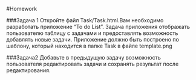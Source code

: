 #Homework 

###Задача 1
Откройте файл Task/Task.html.Вам необходимо разработать приложение “To do List”. Задача приложения отображать пользователю таблицу с задачами и предоставлять возможность добавлять новые задачи. Приложение должно быть построено по шаблону, который находится в папке Task в файле template.png
 
###Задача2 
Добавьте в предыдущую задачу возможность пользователя редактировать задачи и сохранять результат после редактирования.